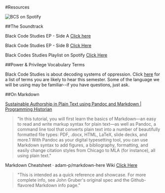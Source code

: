 

#Resources

![BCS on Spotify](https://github.com/jmjafrx/blkcodestudies/blob/master/nontext/SpotifyImageHeader.png)

##The Soundtrack

Black Code Studies EP - Side A [Click here](http://www.newblackmaninexile.net/2017/01/blackcodestudies-ep-a-side.html)

Black Code Studies EP - Side B [Click Here](http://www.newblackmaninexile.net/2017/01/blackcodestudies-ep-b-side.html)

Black Codes Studies Playlist on Spotify [Click Here](https://open.spotify.com/user/1240086865/playlist/4UDoQDSNuElT1r2xQ3oZ5F)


##Power & Privilege Vocabulary Terms

Black Code Studies is about decoding systems of oppression. Click [here](https://www.dropbox.com/s/bwet4de69ucgrzp/Power-Privilege%20Language.doc?dl=0) for a list of terms you are likely to hear this semester. Some of the language we will be using may be familiar--if you have questions, just ask.

##On Markdown

[Sustainable Authorship in Plain Text using Pandoc and Markdown | Programming Historian](http://bit.ly/1FgL9qA)

>"In this tutorial, you will first learn the basics of Markdown—an easy to read and write markup syntax for plain text—as well as Pandoc, a command line tool that converts plain text into a number of beautifully formatted file types: PDF, .docx, HTML, LaTeX, slide decks, and more.1 With Pandoc as your digital typesetting tool, you can use Markdown syntax to add figures, a bibliography, formatting, and easily change citation styles from Chicago to MLA (for instance), all using plain text."

Markdown Cheatsheet · adam-p/markdown-here Wiki [Click Here](http://bit.ly/2kMpyU7)

>"This is intended as a quick reference and showcase. For more complete info, see John Gruber's original spec and the Github-flavored Markdown info page."




